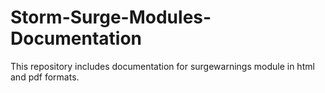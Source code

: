 # Storm-Surge-Modules-Documentation

This repository includes documentation for surgewarnings module in html and pdf formats.
